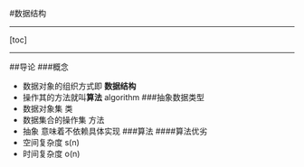 #数据结构
***
[toc]
***
##导论
###概念
* 数据对象的组织方式即 **数据结构**
* 操作其的方法就叫**算法** algorithm 
###抽象数据类型
* 数据对象集 类
* 数据集合的操作集 方法
* 抽象 意味着不依赖具体实现
###算法
####算法优劣
* 空间复杂度 s(n)
* 时间复杂度 o(n)
